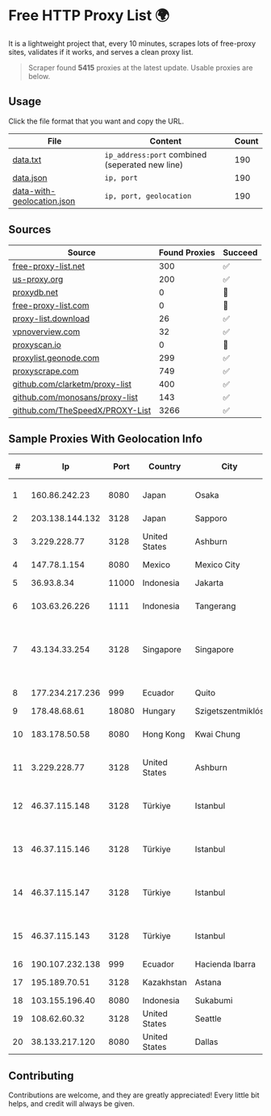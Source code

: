 
# Free HTTP Proxy List 🌍

It is a lightweight project that, every 10 minutes, scrapes lots of free-proxy sites, validates if it works, and serves a clean proxy list.


> Scraper found **5415** proxies at the latest update. Usable proxies are below.

## Usage

Click the file format that you want and copy the URL.


|File|Content|Count|
|----|-------|-----|
|[data.txt](https://raw.githubusercontent.com/themiralay/Proxy-List-World/master/data.txt)|`ip_address:port` combined (seperated new line)|190|
|[data.json](https://raw.githubusercontent.com/themiralay/Proxy-List-World/master/data.json)|`ip, port`|190|
|[data-with-geolocation.json](https://raw.githubusercontent.com/themiralay/Proxy-List-World/master/data-with-geolocation.json)|`ip, port, geolocation`|190|

## Sources

|Source|Found Proxies|Succeed|
|------|-------------|-------|
|[free-proxy-list.net](https://free-proxy-list.net)|300|✅|
|[us-proxy.org](https://www.us-proxy.org)|200|✅|
|[proxydb.net](http://proxydb.net)|0|🚫|
|[free-proxy-list.com](https://free-proxy-list.com/?page=&port=&type%5B%5D=http&type%5B%5D=https&up_time=0&search=Search)|0|🚫|
|[proxy-list.download](https://www.proxy-list.download/HTTP)|26|✅|
|[vpnoverview.com](https://vpnoverview.com/privacy/anonymous-browsing/free-proxy-servers)|32|✅|
|[proxyscan.io](https://www.proxyscan.io)|0|🚫|
|[proxylist.geonode.com](https://proxylist.geonode.com/api/proxy-list?limit=300&page=1&sort_by=lastChecked&sort_type=desc&protocols=http,https)|299|✅|
|[proxyscrape.com](https://api.proxyscrape.com/v2/?request=displayproxies&protocol=http&timeout=10000&country=all&ssl=all&anonymity=all)|749|✅|
|[github.com/clarketm/proxy-list](https://raw.githubusercontent.com/clarketm/proxy-list/master/proxy-list-raw.txt)|400|✅|
|[github.com/monosans/proxy-list](https://raw.githubusercontent.com/monosans/proxy-list/main/proxies/http.txt)|143|✅|
|[github.com/TheSpeedX/PROXY-List](https://raw.githubusercontent.com/TheSpeedX/PROXY-List/master/http.txt)|3266|✅|


## Sample Proxies With Geolocation Info

|#|Ip|Port|Country|City|Internet Service Provider|
|-|--|----|-------|----|-------------------------|
|1|160.86.242.23|8080|Japan|Osaka|Sony Network Communications Inc|
|2|203.138.144.132|3128|Japan|Sapporo|SIMPLEIA|
|3|3.229.228.77|3128|United States|Ashburn|Amazon Technologies Inc.|
|4|147.78.1.154|8080|Mexico|Mexico City|ONEPROVIDER|
|5|36.93.8.34|11000|Indonesia|Jakarta|Telekomunikasi Indonesia|
|6|103.63.26.226|1111|Indonesia|Tangerang|PT Global Media Data Prima|
|7|43.134.33.254|3128|Singapore|Singapore|Shenzhen Tencent Computer Systems Company Limited|
|8|177.234.217.236|999|Ecuador|Quito|Ufinet Panama S.A.|
|9|178.48.68.61|18080|Hungary|Szigetszentmiklós|UPC|
|10|183.178.50.58|8080|Hong Kong|Kwai Chung|Hong Kong Broadband Network Ltd|
|11|3.229.228.77|3128|United States|Ashburn|Amazon Technologies Inc.|
|12|46.37.115.148|3128|Türkiye|Istanbul|Ovabil Internet VE Bilisim Hizmetleri Limited Sirketi|
|13|46.37.115.146|3128|Türkiye|Istanbul|Ovabil Internet VE Bilisim Hizmetleri Limited Sirketi|
|14|46.37.115.147|3128|Türkiye|Istanbul|Ovabil Internet VE Bilisim Hizmetleri Limited Sirketi|
|15|46.37.115.143|3128|Türkiye|Istanbul|Ovabil Internet VE Bilisim Hizmetleri Limited Sirketi|
|16|190.107.232.138|999|Ecuador|Hacienda Ibarra|CINECABLE TV|
|17|195.189.70.51|3128|Kazakhstan|Astana|CTC ASTANA LTD|
|18|103.155.196.40|8080|Indonesia|Sukabumi|JEMBATANDATA|
|19|108.62.60.32|3128|United States|Seattle|Leaseweb USA, Inc.|
|20|38.133.217.120|8080|United States|Dallas|ContentKeeper Technologies|



## Contributing

Contributions are welcome, and they are greatly appreciated! Every
little bit helps, and credit will always be given.

